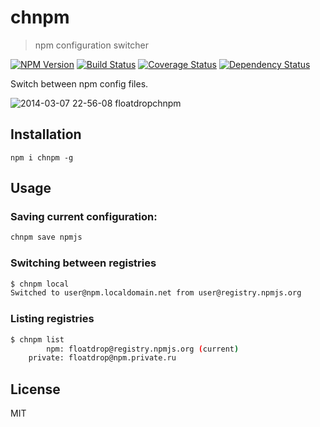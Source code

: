 # chnpm 
> npm configuration switcher

[![NPM Version](https://badge.fury.io/js/chnpm.png)](https://npmjs.org/package/chnpm) [![Build Status](https://travis-ci.org/floatdrop/chnpm.png?branch=master)](https://travis-ci.org/floatdrop/chnpm) [![Coverage Status](https://coveralls.io/repos/floatdrop/chnpm/badge.png?branch=master)](https://coveralls.io/r/floatdrop/chnpm) [![Dependency Status](https://gemnasium.com/floatdrop/chnpm.png)](https://gemnasium.com/floatdrop/chnpm)

Switch between npm config files.

![2014-03-07 22-56-08 floatdropchnpm](https://f.cloud.github.com/assets/365089/2359681/b574c79a-a61a-11e3-973c-18ed220fb466.png)


## Installation

`npm i chnpm -g`

## Usage

### Saving current configuration:

```bash
chnpm save npmjs
```

### Switching between registries

```bash
$ chnpm local
Switched to user@npm.localdomain.net from user@registry.npmjs.org
```

### Listing registries

```bash
$ chnpm list
        npm: floatdrop@registry.npmjs.org (current)
    private: floatdrop@npm.private.ru
```

## License

MIT
